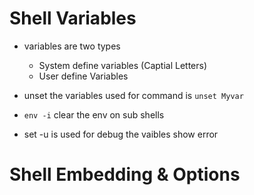 # Shell Variables

* variables are two types 
    - System define variables (Captial Letters)
    - User define Variables 

* unset the variables used for command is `unset Myvar`
* `env -i` clear the env on sub shells 
* set -u is used for debug the vaibles show error

# Shell Embedding & Options 